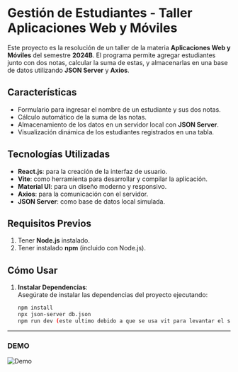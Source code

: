 # Gestión de Estudiantes - Taller Aplicaciones Web y Móviles

Este proyecto es la resolución de un taller de la materia **Aplicaciones Web y Móviles** del semestre **2024B**. El programa permite agregar estudiantes junto con dos notas, calcular la suma de estas, y almacenarlas en una base de datos utilizando **JSON Server** y **Axios**.

## Características
- Formulario para ingresar el nombre de un estudiante y sus dos notas.
- Cálculo automático de la suma de las notas.
- Almacenamiento de los datos en un servidor local con **JSON Server**.
- Visualización dinámica de los estudiantes registrados en una tabla.

## Tecnologías Utilizadas
- **React.js**: para la creación de la interfaz de usuario.
- **Vite**: como herramienta para desarrollar y compilar la aplicación.
- **Material UI**: para un diseño moderno y responsivo.
- **Axios**: para la comunicación con el servidor.
- **JSON Server**: como base de datos local simulada.

## Requisitos Previos
1. Tener **Node.js** instalado.
2. Tener instalado **npm** (incluido con Node.js).

## Cómo Usar
1. **Instalar Dependencias**:  
   Asegúrate de instalar las dependencias del proyecto ejecutando:
   ```bash
   npm install
   npx json-server db.json
   npm run dev (este ultimo debido a que se usa vit para levantar el servidor react)

---

### **DEMO**  
![Demo](./demo.png) 